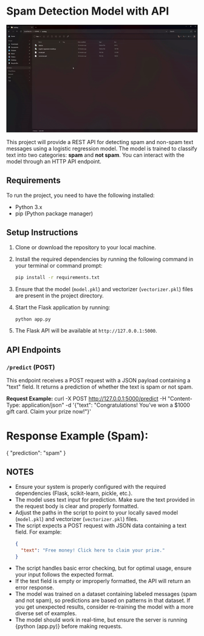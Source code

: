 # Spam Detection Model with API
![](https://github.com/Raj-med/Logistic_Regression_Spam_Filter/blob/main/logistic%20regression.gif)

This project will provide a REST API for detecting spam and non-spam text messages using a logistic regression model. The model is trained to classify text into two categories: **spam** and **not spam**. You can interact with the model through an HTTP API endpoint.

## Requirements

To run the project, you need to have the following installed:

- Python 3.x
- pip (Python package manager)

## Setup Instructions

1. Clone or download the repository to your local machine.

2. Install the required dependencies by running the following command in your terminal or command prompt:

    ```bash
    pip install -r requirements.txt
    ```

3. Ensure that the model (`model.pkl`) and vectorizer (`vectorizer.pkl`) files are present in the project directory.

4. Start the Flask application by running:

    ```bash
    python app.py
    ```

5. The Flask API will be available at `http://127.0.0.1:5000`.

## API Endpoints

### `/predict` (POST)

This endpoint receives a POST request with a JSON payload containing a "text" field. It returns a prediction of whether the text is spam or not spam.

**Request Example:**
curl -X POST http://127.0.0.1:5000/predict -H "Content-Type: application/json" -d '{"text": "Congratulations! You’ve won a $1000 gift card. Claim your prize now!"}'

# Response Example (Spam):
{
  "prediction": "spam"
}


## NOTES
- Ensure your system is properly configured with the required dependencies (Flask, scikit-learn, pickle, etc.).
- The model uses text input for prediction. Make sure the text provided in the request body is clear and properly formatted.
- Adjust the paths in the script to point to your locally saved model (`model.pkl`) and vectorizer (`vectorizer.pkl`) files.
- The script expects a POST request with JSON data containing a text field. For example:
  ```json
  {
    "text": "Free money! Click here to claim your prize."
  }

- The script handles basic error checking, but for optimal usage, ensure your input follows the expected format.
- If the text field is empty or improperly formatted, the API will return an error response.
- The model was trained on a dataset containing labeled messages (spam and not spam), so predictions are based on patterns in that dataset. If you get unexpected results, consider re-training the model with a more diverse set of examples.
- The model should work in real-time, but ensure the server is running {python (app.py)} before making requests.

